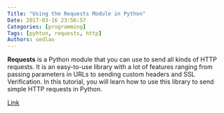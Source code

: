 ```yaml
---
Title: "Using the Requests Module in Python"
Date: 2017-03-16 23:56:57
Categories: [programming]
Tags: [pyhton, requests, http]
Authors: sedlav
---
```


**Requests** is a Python module that you can use to send all kinds of HTTP requests. It is an easy-to-use library with a lot of features ranging from passing parameters in URLs to sending custom headers and SSL Verification. In this tutorial, you will learn how to use this library to send simple HTTP requests in Python.

[Link](https://code.tutsplus.com/tutorials/using-the-requests-module-in-python--cms-28204)
